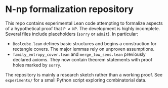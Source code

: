 # N-np formalization repository

This repo contains experimental Lean code attempting to formalize aspects of a hypothetical proof that `P ≠ NP`. The development is highly incomplete. Several files include placeholders (`sorry` or `admit`). In particular:

- `Boolcube.lean` defines basic structures and begins a construction for rectangle covers. The major lemmas rely on unproven assumptions.
- `family_entropy_cover.lean` and `merge_low_sens.lean` previously declared axioms. They now contain theorem statements with proof holes marked by `sorry`.

The repository is mainly a research sketch rather than a working proof. See `experiments/` for a small Python script exploring combinatorial data.
